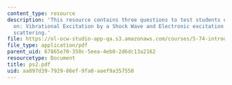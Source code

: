 ```yaml
---
content_type: resource
description: 'This resource contains three questions to test students understanding
  on: Vibrational Excitation by a Shock Wave and Electronic excitation by electron
  scattering.'
file: https://ol-ocw-studio-app-qa.s3.amazonaws.com/courses/5-74-introductory-quantum-mechanics-ii-spring-2004/aa897d39792986ef9fa0aaef9a357550_ps2.pdf
file_type: application/pdf
parent_uid: 67865e70-350c-5eea-4eb0-2d6dc13a2162
resourcetype: Document
title: ps2.pdf
uid: aa897d39-7929-86ef-9fa0-aaef9a357550
---
```


